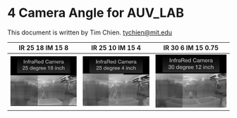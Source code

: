 # 4 Camera Angle for AUV_LAB

This document is written by Tim Chien. tychien@mit.edu

| IR 25 18 IM 15 8 | IR 25 10 IM 15 4 | IR 30 6 IM 15 0.75 |
:-------------------------:|:-------------------------:|:-------------------------:
![IR 25 18](https://github.com/tychien/mitseagrantauv/blob/master/CAMERA_ANGLE/CameraAngel/CameraAngel.008.jpeg) | ![IR 25 10](https://github.com/tychien/mitseagrantauv/blob/master/CAMERA_ANGLE/CameraAngel/CameraAngel.005.jpeg) | ![IR 30 6](https://github.com/tychien/mitseagrantauv/blob/master/CAMERA_ANGLE/CameraAngel/CameraAngel.002.jpeg)
 
